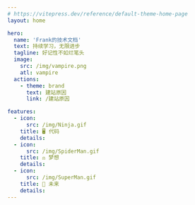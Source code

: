 ```yaml
---
# https://vitepress.dev/reference/default-theme-home-page
layout: home

hero:
  name: 'Frank的技术文档'
  text: 持续学习，无限进步
  tagline: 好记性不如烂笔头
  image:
    src: /img/vampire.png
    atl: vampire
  actions:
    - theme: brand
      text: 建站原因
      link: /建站原因

features:
  - icon:
      src: /img/Ninja.gif
    title: 🖥 代码
    details: 
  - icon:
      src: /img/SpiderMan.gif
    title: ⚖️ 梦想
    details: 
  - icon:
      src: /img/SuperMan.gif
    title: 🚀 未来
    details: 
---
```

